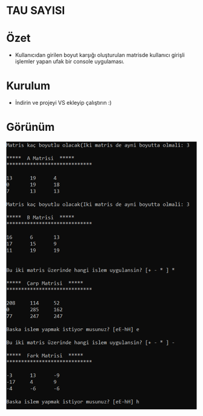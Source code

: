  # TAU SAYISI


# Özet
* Kullanıcıdan girilen boyut karşığı oluşturulan matrisde kullanıcı girişli işlemler yapan ufak bir console uygulaması.

# Kurulum
* İndirin ve projeyi VS ekleyip çalıştırın :)

# Görünüm
<p align="center">
    <img src="https://github.com/SouL-H/2x2Matris/blob/master/img/matris.png?raw=true"  alt="Observer">
 
</p>
